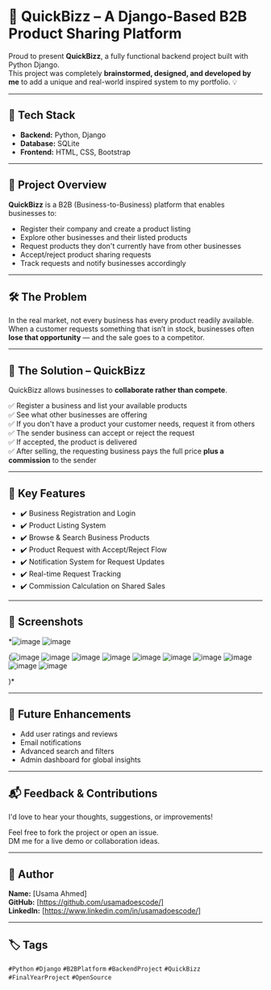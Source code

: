 # 🚀 QuickBizz – A Django-Based B2B Product Sharing Platform

Proud to present **QuickBizz**, a fully functional backend project built with Python Django.  
This project was completely **brainstormed, designed, and developed by me** to add a unique and real-world inspired system to my portfolio. 💡

---

## 🔧 Tech Stack

- **Backend:** Python, Django
- **Database:** SQLite
- **Frontend:** HTML, CSS, Bootstrap

---

## 💼 Project Overview

**QuickBizz** is a B2B (Business-to-Business) platform that enables businesses to:

- Register their company and create a product listing
- Explore other businesses and their listed products
- Request products they don't currently have from other businesses
- Accept/reject product sharing requests
- Track requests and notify businesses accordingly

---

## 🛠️ The Problem

In the real market, not every business has every product readily available.  
When a customer requests something that isn’t in stock, businesses often **lose that opportunity** — and the sale goes to a competitor.

---

## 🎯 The Solution – QuickBizz

QuickBizz allows businesses to **collaborate rather than compete**.

✅ Register a business and list your available products  
✅ See what other businesses are offering  
✅ If you don't have a product your customer needs, request it from others  
✅ The sender business can accept or reject the request  
✅ If accepted, the product is delivered  
✅ After selling, the requesting business pays the full price **plus a commission** to the sender

---

## 🔄 Key Features

- ✔️ Business Registration and Login
- ✔️ Product Listing System
- ✔️ Browse & Search Business Products
- ✔️ Product Request with Accept/Reject Flow
- ✔️ Notification System for Request Updates
- ✔️ Real-time Request Tracking
- ✔️ Commission Calculation on Shared Sales

---

## 📸 Screenshots

*![image](https://github.com/user-attachments/assets/167a255c-f503-4134-9b71-11692fe5ab3d)
![image](https://github.com/user-attachments/assets/33cd77e5-8bae-464a-b5f1-3d1a0c4d02ac)


(![image](https://github.com/user-attachments/assets/d7b96b6b-1be0-4064-a5e9-c2244e672188)
![image](https://github.com/user-attachments/assets/2463201e-defb-4154-ab86-533b0f0a5598)
![image](https://github.com/user-attachments/assets/f0205f53-b269-4e57-bf77-bfe0d68bd398)
![image](https://github.com/user-attachments/assets/7ef6eee6-b8b1-493e-87c9-45a0396dfdb3)
![image](https://github.com/user-attachments/assets/bce7dd7c-f7a6-4705-826a-a255c6e063fa)
![image](https://github.com/user-attachments/assets/546ebca9-7736-476b-8b62-9db4f73a7051)
![image](https://github.com/user-attachments/assets/e33ebb78-a312-4fa6-8513-ee9319904d58)
![image](https://github.com/user-attachments/assets/a5ddf8b6-13b4-4ee8-b574-aac41fc9b323)
![image](https://github.com/user-attachments/assets/e2571200-a382-4994-bad1-68c7da60c01a)
![image](https://github.com/user-attachments/assets/6bd645c3-6053-4d22-8029-82492a5ba711)










)*

---

## 🚀 Future Enhancements

- Add user ratings and reviews
- Email notifications
- Advanced search and filters
- Admin dashboard for global insights

---

## 📬 Feedback & Contributions

I'd love to hear your thoughts, suggestions, or improvements!

Feel free to fork the project or open an issue.  
DM me for a live demo or collaboration ideas.

---

## 📌 Author

**Name:** [Usama Ahmed]  
**GitHub:** [https://github.com/usamadoescode/]  
**LinkedIn:** [https://www.linkedin.com/in/usamadoescode/]

---

## 🏷️ Tags

`#Python` `#Django` `#B2BPlatform` `#BackendProject` `#QuickBizz` `#FinalYearProject` `#OpenSource`

